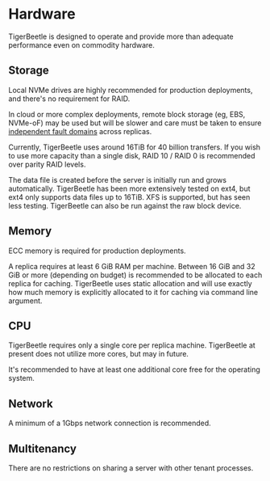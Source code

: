 # Hardware

TigerBeetle is designed to operate and provide more than adequate performance even on commodity
hardware.

## Storage

Local NVMe drives are highly recommended for production deployments, and there's no requirement for
RAID.

In cloud or more complex deployments, remote block storage (eg, EBS, NVMe-oF) may be used but will
be slower and care must be taken to ensure
[independent fault domains](./cluster.md#hardware-fault-tolerance) across replicas.

Currently, TigerBeetle uses around 16TiB for 40 billion transfers. If you wish to use more capacity
than a single disk, RAID 10 / RAID 0 is recommended over parity RAID levels.

The data file is created before the server is initially run and grows automatically. TigerBeetle has
been more extensively tested on ext4, but ext4 only supports data files up to 16TiB. XFS is
supported, but has seen less testing. TigerBeetle can also be run against the raw block device.

## Memory

ECC memory is required for production deployments.

A replica requires at least 6 GiB RAM per machine. Between 16 GiB and 32 GiB or more (depending on
budget) is recommended to be allocated to each replica for caching. TigerBeetle uses static
allocation and will use exactly how much memory is explicitly allocated to it for caching via
command line argument.

## CPU

TigerBeetle requires only a single core per replica machine. TigerBeetle at present does not
utilize more cores, but may in future.

It's recommended to have at least one additional core free for the operating system.

## Network

A minimum of a 1Gbps network connection is recommended.

## Multitenancy

There are no restrictions on sharing a server with other tenant processes.
